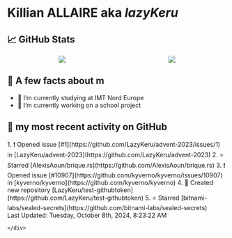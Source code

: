 <body>
    <div class="header">
        <h1><b>Killian ALLAIRE</b> aka <i>lazyKeru</i></h1>
    </div>
    <div class="body">
        <div>
            <h2>📈 GitHub Stats</h2>
            <div style="display: flex; align-items: flex-start; justify-content:space-around;">
                <img src="https://github-readme-stats.vercel.app/api?username=LazyKeru&theme=graywhite&show_icons=true" />
                <img src="https://github-readme-stats.vercel.app/api/top-langs/?username=LazyKeru" />
            </div>
        </div>
        <div>
            <h2>📣 A few facts about m</h2>
            <ul>
                <li>🌱 I’m currently studying at IMT Nord Europe</li>
                <li>🔭 I’m currently working on a school project</li>
            </ul>
        </div>
        <div>
            <h2>🌱 my most recent activity on GitHub</h2>
            <div>
                <!--RECENT_ACTIVITY:start-->
1. ❗️ Opened issue [#1](https://github.com/LazyKeru/advent-2023/issues/1) in [LazyKeru/advent-2023](https://github.com/LazyKeru/advent-2023)
2. ⭐ Starred [AlexisAoun/brique.rs](https://github.com/AlexisAoun/brique.rs)
3. ❗️ Opened issue [#10907](https://github.com/kyverno/kyverno/issues/10907) in [kyverno/kyverno](https://github.com/kyverno/kyverno)
4. 📔 Created new repository [LazyKeru/test-githubtoken](https://github.com/LazyKeru/test-githubtoken)
5. ⭐ Starred [bitnami-labs/sealed-secrets](https://github.com/bitnami-labs/sealed-secrets)
                <!--RECENT_ACTIVITY:end-->
            </div>
            <div>
                <!--RECENT_ACTIVITY:last_update-->
Last Updated: Tuesday, October 8th, 2024, 8:23:22 AM
                <!--RECENT_ACTIVITY:last_update_end-->
            </div>
        </div>
    </div>
    <div class="footer">

    </div>
</body>

<!--
**LazyKeru/LazyKeru** is a ✨ _special_ ✨ repository because its `README.md` (this file) appears on your GitHub profile.

Here are some ideas to get you started:

- 🔭 I’m currently working on ...
- 🌱 I’m currently learning ...
- 👯 I’m looking to collaborate on ...
- 🤔 I’m looking for help with ...
- 💬 Ask me about ...
- 📫 How to reach me: ...
- 😄 Pronouns: ...
- ⚡ Fun fact: ...
-->